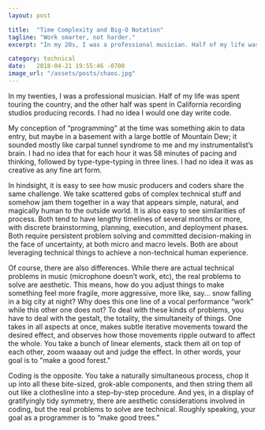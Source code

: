 ```yaml
---
layout: post

title:  "Time Complexity and Big-O Notation"
tagline: "Work smarter, not harder."
excerpt: "In my 20s, I was a professional musician. Half of my life was spent touring the country, and the other half was spent in California recording studios producing records. I had no idea I would one day write code"

category: technical
date:   2018-04-21 19:55:46 -0700
image_url: "/assets/posts/chaos.jpg"
---
```


<p class="big"><span class="lead">In my twenties,</span> I was a professional musician. Half of my life was spent touring the country, and the other half was spent in California recording studios producing records. I had no idea I would one day write code.</p>

My conception of “programming" at the time was something akin to data entry, but maybe in a basement with a large bottle of Mountain Dew; it sounded mostly like carpal tunnel syndrome to me and my instrumentalist’s brain. I had no idea that for each hour it was 58 minutes of pacing and thinking, followed by type-type-typing in three lines. I had no idea it was as creative as any fine art form.

In hindsight, it is easy to see how music producers and coders share the same challenge. We take scattered gobs of complex technical stuff and somehow jam them together in a way that appears simple, natural, and magically human to the outside world. It is also easy to see similarities of process. Both tend to have lengthy timelines of several months or more, with discrete brainstorming, planning, execution, and deployment phases. Both require persistent problem solving and committed decision-making in the face of uncertainty, at both micro and macro levels. Both are about leveraging technical things to achieve a non-technical human experience. 

Of course, there are also differences. While there are actual technical problems in music (microphone doesn’t work, etc), the real problems to solve are aesthetic. This means, how do you adjust things to make something feel more fragile, more aggressive, more like, say... snow falling in a big city at night? Why does this one line of a vocal performance “work” while this other one does not? To deal with these kinds of problems, you have to deal with the gestalt, the totality, the simultaneity of things. One takes in all aspects at once, makes subtle iterative movements toward the desired effect, and observes how those movements ripple outward to affect the whole. You take a bunch of linear elements, stack them all on top of each other, zoom waaaay out and judge the effect. In other words, your goal is to "make a good forest." 

Coding is the opposite. You take a naturally simultaneous process, chop it up into all these bite-sized, grok-able components, and then string them all out like a clothesline into a step-by-step procedure. And yes, in a display of gratifyingly tidy symmetry, there are aesthetic considerations involved in coding, but the real problems to solve are technical. Roughly speaking, your goal as a programmer is to “make good trees.” 